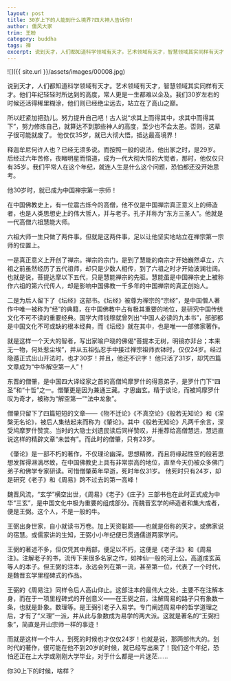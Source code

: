```yaml
---
layout: post
title: 30岁上下的人能到什么境界?四大神人告诉你!
author: 儒风大家
trim: 王盼
category: buddha
tags: 禅
excerpt: 说到天才，人们都知道科学领域有天才。艺术领域有天才，智慧领域其实同样有天才。他们年纪轻轻时所达到的高度，常人更是一生都难以企及。我们30岁左右的时候还活得稀里糊涂，他们则已经绝尘远去，站立在了高山之巅。
---
```


![]({{ site.url }}/assets/images/00008.jpg)

说到天才，人们都知道科学领域有天才。艺术领域有天才，智慧领域其实同样有天才。他们年纪轻轻时所达到的高度，常人更是一生都难以企及。我们30岁左右的时候还活得稀里糊涂，他们则已经绝尘远去，站立在了高山之巅。

所以赶紧加把劲儿。努力提升自己吧！古人说“求其上而得其中，求其中而得其下”，努力修炼自己，就算达不到那些神人的高度，至少也不会太差。否则，这辈子很可能就废了。 他仅仅35岁，就已大彻大悟。抵达最高境界！

释迦牟尼何许人也？已经无须多说。而按照一般的说法，他出家之时，是29岁。后经过六年苦修，夜睹明星而悟道，成为一代大彻大悟的大觉者，那时，他仅仅只有35岁。我们平常人在这个年纪，就连人生是什么这个问题，恐怕都还没开始思考。

他30岁时，就已成为中国禅宗第一宗师！

在中国佛教史上，有一位震古烁今的高僧，他不仅是中国禅宗真正意义上的缔造者，也是人类思想史上的伟大哲人，并与老子。孔子并称为“东方三圣人”。他就是一代高僧六祖慧能大师。

六祖大师一生只做了两件事。但就是这两件事，足以让他坚实地站立在禅宗第一宗师的位置上。

一是真正意义上开创了禅宗。禅宗的宗门，是到了慧能的南宗才开始巍然卓立，六祖之前虽然经历了五代祖师，却只是少数人相传，到了六祖之时才开始波澜壮阔。也就是说，菩提达摩以下五代，只是慧能禅宗的先驱。慧能虽是中国禅宗史上被称作六祖的第六代传人，却是影响中国佛教一千多年的中国禅宗的真正创始人。

二是为后人留下了《坛经》这部书。《坛经》被尊为禅宗的“宗经”，是中国僧人著作中唯一被称为“经”的典籍，在中国佛教中占有极其重要的地位，是研究中国传统文化不可不读的重要经典。国学大师钱穆就曾列出“中国人必读的九本书”，部部都是中国文化不可或缺的根本经典，而《坛经》就在其中，也是唯一一部佛家著作。

就是这样一个天大的智者，写出家喻户晓的佛偈“菩提本无树，明镜亦非台；本来无一物，何处惹尘埃”，并从五祖弘忍手中接过禅宗祖师衣钵时，仅仅24岁。经过隐遁正式出山开法时，也才30岁！并且，他还不识字！ 他只活了31岁，却凭四篇文章成为“中华解空第一人”！

东晋的僧肇，是中国四大译经家之首的高僧鸠摩罗什的得意弟子，是罗什门下“四圣”和“十哲”之一。僧肇更是因为兼通三藏。才思幽玄。精于谈论，而被鸠摩罗什叹为奇才，被称为“解空第一”“法中龙象”。

僧肇只留下了四篇短短的文章——《物不迁论》《不真空论》《般若无知论》和《涅槃无名论》，被后人集结起来而称为《肇论》。其中《般若无知论》凡两千余言，深受鸠摩罗什赞赏。当时的大隐士刘遗民读后同样赞叹，并推荐给高僧慧远，慧远直说这样的精辟文章“未尝有”。而此时的僧肇，只有23岁。

《肇论》是一部不朽的著作，不仅理论幽深。思想精微，而且将缘起性空的般若思想发挥得淋漓尽致，在中国佛教史上具有非常崇高的地位，直至今天仍被众多佛门弟子和佛学专家研读。可惜僧肇英年早逝，死时年仅31岁。 他死时只有24岁，却是研究《老子》和《周易》跨不过去的第一高峰！

魏晋风流，“玄学”横空出世，《周易》《老子》《庄子》三部书也在此时正式成为中华“三玄”，是中国文化中极为重要的组成部分。而魏晋玄学的缔造者和集大成者，便是王弼。这个人，不是一般的牛。

王弼出身世家，自小就读书万卷。加上天资聪颖——也就是俗称的天才。或佛家说的宿慧。或儒家讲的生知，王弼小小年纪便已贯通儒道两家学问。

王弼的著述不多，但仅凭其中两部，便足以不朽，这便是《老子注》和《周易注》。注解老子的书，流传下来很多名家之作，如神仙一般的河上公。高道成玄英等人的本子。但王弼的注本，永远会列在第一流，甚至第一位，代表了一个时代，是魏晋玄学里程碑式的作品。

王弼的《周易注》同样令后人高山仰止。这部注本的最伟大之处，主要不在注解本身，而在于一项里程碑式的开创意义——在王弼之前，注解周易的路子只有象数一条，也就是卦象。数理等。是王弼引老子入易学。专门阐述周易中的哲学道理之后，才有了“义理”一派，并从此与象数成为易学的两大派。这就是著名的“王弼扫象”，简直是开山宗师一样的事迹！

而就是这样一个牛人，到死的时候也才仅仅24岁！也就是说，那两部伟大的。划时代的著作，很可能在他不到20岁的时候，就已经写出来了！我们这个年纪，恐怕还正在上大学或刚刚大学毕业，对于什么都是一片迷茫……

你30上下的时候，啥样？

